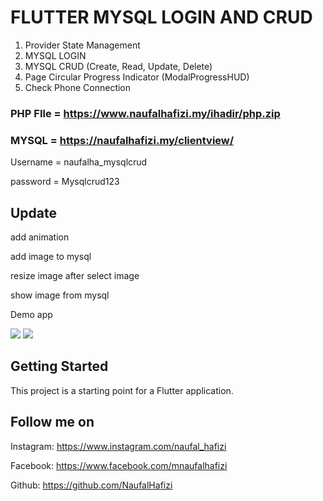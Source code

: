 # FLUTTER MYSQL LOGIN AND CRUD

1. Provider State Management
2. MYSQL LOGIN
3. MYSQL CRUD (Create, Read, Update, Delete)
4. Page Circular Progress Indicator (ModalProgressHUD)
5. Check Phone Connection

### PHP FIle = https://www.naufalhafizi.my/ihadir/php.zip
### MYSQL = https://naufalhafizi.my/clientview/
Username = naufalha_mysqlcrud

password = Mysqlcrud123

## Update

add animation

add image to mysql

resize image after select image

show image from mysql

Demo app

![](a.gif)
![](b.gif)

## Getting Started

This project is a starting point for a Flutter application.

## Follow me on 

Instagram: https://www.instagram.com/naufal_hafizi

Facebook: https://www.facebook.com/mnaufalhafizi

Github: https://github.com/NaufalHafizi
